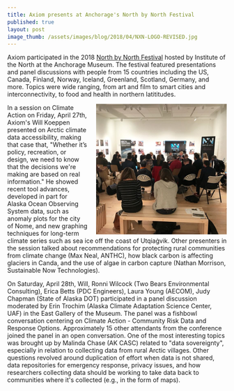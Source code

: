```yaml
---
title: Axiom presents at Anchorage's North by North Festival
published: true
layout: post
image_thumb: /assets/images/blog/2018/04/NXN-LOGO-REVISED.jpg
---
```


Axiom participated in the 2018 [North by North Festival](https://nxnfestival.com/) hosted by Institute of the North at the Anchorage Museum. The festival featured presentations and panel discussions with people from 15 countries including the US, Canada, Finland, Norway, Iceland, Greenland, Scotland, Germany, and more. Topics were wide ranging, from art and film to smart cities and interconnectivity, to food and health in northern latititudes.

<img src="/assets/images/blog/2018/04/arctic-babb.jpg" class="pull-right" style="width: 300px; float:right !important; padding-left: 20px;" />

In a session on Climate Action on Friday, April 27th, Axiom's Will Koeppen presented on Arctic climate data accessibility, making that case that, "Whether it’s policy, recreation, or design, we need to know that the decisions we're making are based on real information." He showed recent tool advances, developed in part for Alaska Ocean Observing System data, such as anomaly plots for the city of Nome, and new graphing techniques for long-term climate series such as sea ice off the coast of Utqiaġvik. Other presenters in the session talked about recommendations for protecting rural communities from climate change (Max Neal, ANTHC), how black carbon is affecting glaciers in Canda, and the use of algae in carbon capture (Nathan Morrison, Sustainable Now Technologies).

On Saturday, April 28th, Will, Ronni Wilcock (Two Bears Environmental Consulting), Erica Betts (PDC Engineers), Laura Young (AECOM), Judy Chapman (State of Alaska DOT) participated in a panel discussion moderated by Erin Trochim (Alaska Climate Adaptation Science Center, UAF) in the East Gallery of the Museum. The panel was a fishbowl conversation centering on Climate Action - Community Risk Data and Response Options. Approximately 15 other attendants from the conference joined the panel in an open conversation. One of the most interesting topics was brought up by Malinda Chase (AK CASC) related to "data sovereignty", especially in relation to collecting data from rural Arctic villages. Other questions revolved around duplication of effort when data is not shared, data repositories for emergency response, privacy issues, and how researchers collecting data should be working to take data back to communities where it's collected (e.g., in the form of maps).